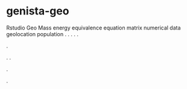 # genista-geo
Rstudio Geo Mass energy equivalence equation matrix numerical data geolocation population
.
.
.
.
.




.






















.
.


























.











.







